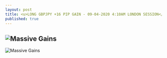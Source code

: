 ```yaml
---
layout: post
title: <u>LONG GBPJPY +16 PIP GAIN - 09-04-2020 4:10AM LONDON SESSION</u>
published: true
---
```

![Massive Gains](https://www.tradingview.com/x/P8cSlT39/)
---
![Massive Gains](https://www.tradingview.com/x/ou16H3w8/)
